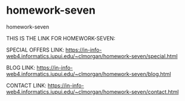 # homework-seven

homework-seven

THIS IS THE LINK FOR HOMEWORK-SEVEN:

SPECIAL OFFERS LINK:
https://in-info-web4.informatics.iupui.edu/~clmorgan/homework-seven/special.html

BLOG LINK:
https://in-info-web4.informatics.iupui.edu/~clmorgan/homework-seven/blog.html

CONTACT LINK:
https://in-info-web4.informatics.iupui.edu/~clmorgan/homework-seven/contact.html
